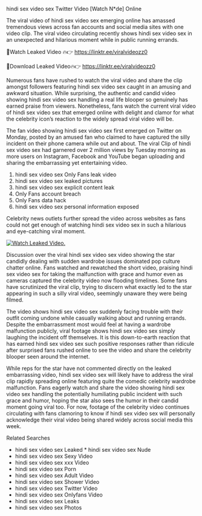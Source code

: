 ﻿hindi sex video sex Twitter Video [Watch N*de] Online

The viral video of ﻿hindi sex video sex emerging online has amassed tremendous views across fan accounts and social media sites with one video clip. The viral video circulating recently shows ﻿hindi sex video sex in an unexpected and hilarious moment while in public running errands. 

🔴Watch Leaked Video 🔥👉  https://linktr.ee/viralvideozz0 

🔴Download Leaked Video🔥👉  https://linktr.ee/viralvideozz0 

Numerous fans have rushed to watch the viral video and share the clip amongst followers featuring ﻿hindi sex video sex caught in an amusing and awkward situation. While surprising, the authentic and candid video showing ﻿hindi sex video sex handling a real life blooper so genuinely has earned praise from viewers. Nonetheless, fans watch the current viral video of ﻿hindi sex video sex that emerged online with delight and clamor for what the celebrity icon’s reaction to the widely spread viral video will be.

The fan video showing ﻿hindi sex video sex first emerged on Twitter on Monday, posted by an amused fan who claimed to have captured the silly incident on their phone camera while out and about. The viral Clip of ﻿hindi sex video sex had garnered over 2 million views by Tuesday morning as more users on Instagram, Facebook and YouTube began uploading and sharing the embarrassing yet entertaining video. 

1. ﻿hindi sex video sex Only Fans leak video
2. ﻿hindi sex video sex leaked pictures
3. ﻿hindi sex video sex explicit content leak
4. Only Fans account breach
5. Only Fans data hack
6. ﻿hindi sex video sex personal information exposed

Celebrity news outlets further spread the video across websites as fans could not get enough of watching ﻿hindi sex video sex in such a hilarious and eye-catching viral moment. 

[![Watch Leaked Video.](https://miro.medium.com/v2/resize:fit:828/format:webp/1*cilzJN44JGOrTw9NJCrNHA.gif "Watch Leaked Video")](https://linktr.ee/viralvideozz0)

Discussion over the viral ﻿hindi sex video sex video showing the star candidly dealing with sudden wardrobe issues dominated pop culture chatter online. Fans watched and rewatched the short video, praising ﻿hindi sex video sex for taking the malfunction with grace and humor even as cameras captured the celebrity video now flooding timelines. Some fans have scrutinized the viral clip, trying to discern what exactly led to the star appearing in such a silly viral video, seemingly unaware they were being filmed.

The video shows ﻿hindi sex video sex suddenly facing trouble with their outfit coming undone while casually walking about and running errands. Despite the embarrassment most would feel at having a wardrobe malfunction publicly, viral footage shows ﻿hindi sex video sex simply laughing the incident off themselves. It is this down-to-earth reaction that has earned ﻿hindi sex video sex such positive responses rather than ridicule after surprised fans rushed online to see the video and share the celebrity blooper seen around the internet.  

While reps for the star have not commented directly on the leaked embarrassing video, ﻿hindi sex video sex will likely have to address the viral clip rapidly spreading online featuring quite the comedic celebrity wardrobe malfunction. Fans eagerly watch and share the video showing ﻿hindi sex video sex handling the potentially humiliating public incident with such grace and humor, hoping the star also sees the humor in their candid moment going viral too. For now, footage of the celebrity video continues circulating with fans clamoring to know if ﻿hindi sex video sex will personally acknowledge their viral video being shared widely across social media this week.

Related Searches
* ﻿hindi sex video sex Leaked
﻿* hindi sex video sex Nude
* ﻿hindi sex video sex Sexy Video
* ﻿hindi sex video sex xxx Video
* ﻿hindi sex video sex Porn
* ﻿hindi sex video sex Adult Video
* ﻿hindi sex video sex Shower Video
* ﻿hindi sex video sex Twitter Video
* ﻿hindi sex video sex Onlyfans Video
* ﻿hindi sex video sex Leaks
* ﻿hindi sex video sex Photos